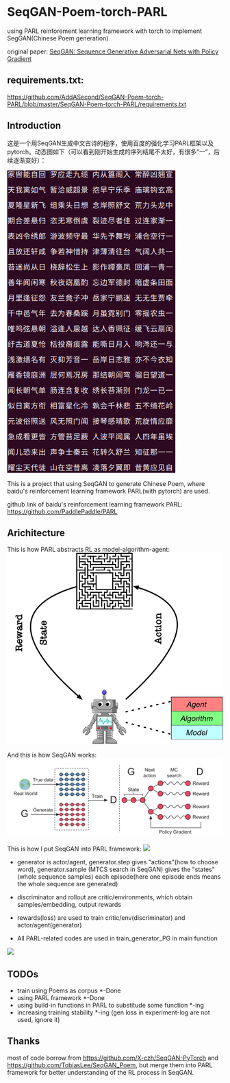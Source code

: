 # SeqGAN-Poem-torch-PARL
using PARL reinforement learning framework with torch to implement SegGAN(Chinese Poem generation)

original paper: [SeqGAN: Sequence Generative Adversarial Nets with Policy Gradient](https://arxiv.org/pdf/1609.05473v6.pdf)

## requirements.txt: 
https://github.com/AddASecond/SeqGAN-Poem-torch-PARL/blob/master/SeqGAN-Poem-torch-PARL/requirements.txt
## Introduction
这是一个用SeqGAN生成中文古诗的程序，使用百度的强化学习PARL框架以及pytorch。动态图如下（可以看到刚开始生成的序列结尾不太好，有很多“一”，后续逐渐变好）：

![](https://github.com/AddASecond/SegGAN-Poem-torch-PARL/blob/master/ReadMePic/poems.gif)

This is a project that using SeqGAN to generate Chinese Poem, where baidu's reinforcement learning framework PARL(with pytorch) are used.

github link of baidu's reinforcement learning framework PARL:
https://github.com/PaddlePaddle/PARL

## Arichitecture
This is how PARL abstracts RL as model-algorithm-agent:
![](https://github.com/AddASecond/SegGAN-Poem-torch-PARL/blob/master/ReadMePic/abstractions.png)

And this is how SeqGAN works:
![](https://github.com/AddASecond/SegGAN-Poem-torch-PARL/blob/master/ReadMePic/seqgan.png)

This is how I put SeqGAN into PARL framework:
![](https://github.com/AddASecond/SeqGAN-Poem-torch-PARL/blob/master/ReadMePic/PARL-Initialize.png)

* generator is actor/agent, generator.step gives "actions"(how to choose word), generator.sample (MTCS search in SeqGAN) gives the "states"(whole sequence samples) each episode(here one episode ends means the whole sequence are generated)

* discriminator and rollout are critic/environments, which obtain samples/embedding, output rewards  

* rewards(loss) are used to train critic/env(discriminator) and actor/agent(generator)

* All PARL-related codes are used in train_generator_PG in main function

![](https://github.com/AddASecond/SeqGAN-Poem-torch-PARL/blob/master/ReadMePic/PARL-learining-PolicyGradient.png)


## TODOs
* train using Poems as corpus   *-Done
* using PARL framework   *-Done
* using build-in functions in PARL to substitude some function   *-ing
* increasing training stability   *-ing (gen loss in experiment-log are not used, ignore it)

## Thanks
most of code borrow from https://github.com/X-czh/SeqGAN-PyTorch and https://github.com/TobiasLee/SeqGAN_Poem, but merge them into PARL framework for better 
understanding of the RL process in SeqGAN.
